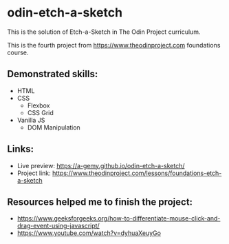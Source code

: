 # odin-etch-a-sketch

This is the solution of Etch-a-Sketch in The Odin Project curriculum.

This is the fourth project from https://www.theodinproject.com foundations course.

## Demonstrated skills:

- HTML
- CSS
  - Flexbox
  - CSS Grid
- Vanilla JS
  - DOM Manipulation

## Links:

- Live preview: https://a-gemy.github.io/odin-etch-a-sketch/
- Project link: https://www.theodinproject.com/lessons/foundations-etch-a-sketch

## Resources helped me to finish the project:

- https://www.geeksforgeeks.org/how-to-differentiate-mouse-click-and-drag-event-using-javascript/
- https://www.youtube.com/watch?v=dyhuaXeuyGo
